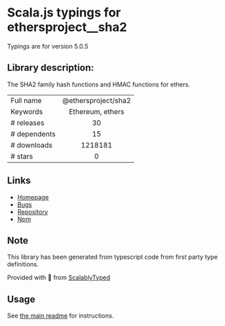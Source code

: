 
# Scala.js typings for ethersproject__sha2

Typings are for version 5.0.5

## Library description:
The SHA2 family hash functions and HMAC functions for ethers.

|                    |                 |
| ------------------ | :-------------: |
| Full name          | @ethersproject/sha2 |
| Keywords           | Ethereum, ethers |
| # releases         | 30 |
| # dependents       | 15 |
| # downloads        | 1218181 |
| # stars            | 0 |

## Links
- [Homepage](https://github.com/ethers-io/ethers.js#readme)
- [Bugs](https://github.com/ethers-io/ethers.js/issues)
- [Repository](https://github.com/ethers-io/ethers.js)
- [Npm](https://www.npmjs.com/package/%40ethersproject%2Fsha2)
    


## Note
This library has been generated from typescript code from first party type definitions.

Provided with :purple_heart: from [ScalablyTyped](https://github.com/oyvindberg/ScalablyTyped)

## Usage
See [the main readme](../../readme.md) for instructions.


